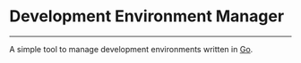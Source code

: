 # Development Environment Manager

---

A simple tool to manage development environments written in [Go](https://go.dev/).


